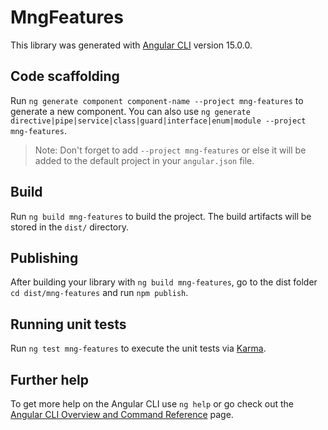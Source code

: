 # MngFeatures

This library was generated with [Angular CLI](https://github.com/angular/angular-cli) version 15.0.0.

## Code scaffolding

Run `ng generate component component-name --project mng-features` to generate a new component. You can also use `ng generate directive|pipe|service|class|guard|interface|enum|module --project mng-features`.
> Note: Don't forget to add `--project mng-features` or else it will be added to the default project in your `angular.json` file. 

## Build

Run `ng build mng-features` to build the project. The build artifacts will be stored in the `dist/` directory.

## Publishing

After building your library with `ng build mng-features`, go to the dist folder `cd dist/mng-features` and run `npm publish`.

## Running unit tests

Run `ng test mng-features` to execute the unit tests via [Karma](https://karma-runner.github.io).

## Further help

To get more help on the Angular CLI use `ng help` or go check out the [Angular CLI Overview and Command Reference](https://angular.io/cli) page.

